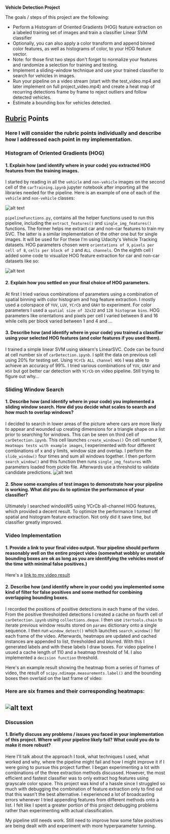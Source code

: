 **Vehicle Detection Project**

The goals / steps of this project are the following:

* Perform a Histogram of Oriented Gradients (HOG) feature extraction on a labeled training set of images and train a classifier Linear SVM classifier
* Optionally, you can also apply a color transform and append binned color features, as well as histograms of color, to your HOG feature vector.
* Note: for those first two steps don't forget to normalize your features and randomize a selection for training and testing.
* Implement a sliding-window technique and use your trained classifier to search for vehicles in images.
* Run your pipeline on a video stream (start with the test_video.mp4 and later implement on full project_video.mp4) and create a heat map of recurring detections frame by frame to reject outliers and follow detected vehicles.
* Estimate a bounding box for vehicles detected.

[//]: # (Image References)
[image1]: ./output_images/car_not_car.png
[image2]: ./output_images/HOG_example.png
[image3]: ./output_images/sliding_window.png
[image4]: ./examples/sliding_window.jpg
[image5]: ./output_images/heat_map1.png
[video1]: ./test_video_out-primitive.mp4

## [Rubric](https://review.udacity.com/#!/rubrics/513/view) Points
### Here I will consider the rubric points individually and describe how I addressed each point in my implementation.  

### Histogram of Oriented Gradients (HOG)

#### 1. Explain how (and identify where in your code) you extracted HOG features from the training images.

I started by reading in all the `vehicle` and `non-vehicle` images on the second cell of the `carTraining.ipynb` jupyter notebook after importing all the libraries needed for the pipeline.  Here is an example of one of each of the `vehicle` and `non-vehicle` classes:

![alt text][image1]

`pipelineFunctions.py`, contains all the helper functions used to run this pipeline, including the `extract_features()` and `single_img_features()` functions. The former helps me extract car and non-car features to train my SVC. The latter is a similar implementation of the other one but for single images. It will be used for  For these I'm using Udacity's Vehicle Tracking datasets. HOG parameters chosen were `orientations of 9`, `pixels per cell of 8`, `cells per block of 2` and `ALL channels`. On the eighth cell I added some code to visualize HOG feature extraction for car and non-car datasets like so:

![alt text][image2]

#### 2. Explain how you settled on your final choice of HOG parameters.

At first I tried various combinations of parameters using a combination of spatial binning with color histogram and hog feature extraction. I mostly used a colorspace of `YUV`, `LUV`, `YCrCb` and `GRAY` to experiment. For color parameters I used a `spatial size of 32x32` and `128 histogram bins`. HOG parameters like orientations and pixels per cell I varied between 8 and 16 while cells per block varied between 1 and 4 and   ...

#### 3. Describe how (and identify where in your code) you trained a classifier using your selected HOG features (and color features if you used them).

I trained a simple linear SVM using sklearn's LinearSVC. Code can be found at cell number six of `carDetection.ipynb`. I split the data on previous cell using 20% for testing set. Using `YCrCb ALL channel HOG` I was able to achieve an accuracy of 99%. I tried various combinations of `YUV`, `GRAY` and `HSV` but got better car detection with `YCrCb` on video pipeline. Still trying to figure out why...

### Sliding Window Search

#### 1. Describe how (and identify where in your code) you implemented a sliding window search.  How did you decide what scales to search and how much to overlap windows?

I decided to search in lower areas of the picture where cars are more likely to appear and wounded up creating dimensions for a triangle shape on a list prior to searching for windows. This can be seen on third cell of `carDetection.ipynb`. This cell launches `create_windows()`   On cell number 9, `Heatmaps tests with example images`, I experimented with four different combinations of x and y limits, window size and overlap. I perform the `slide_window()` four times and sum all windows together. I then perform `search_window()` and this function then runs `single_img_features` with parameters loaded from pickle file. Afterwards use a threshold to validate candidate predictions.
![alt text][image3]

#### 2. Show some examples of test images to demonstrate how your pipeline is working.  What did you do to optimize the performance of your classifier?

Ultimately I searched windosWS using YCrCb all-channel HOG features, which provided a decent result. To optimize the performance I turned off spatial and histogram feature extraction. Not only did it save time, but classifier greatly improved.

### Video Implementation

#### 1. Provide a link to your final video output.  Your pipeline should perform reasonably well on the entire project video (somewhat wobbly or unstable bounding boxes are ok as long as you are identifying the vehicles most of the time with minimal false positives.)
Here's a [link to my video result](./test_video_out.mp4)


#### 2. Describe how (and identify where in your code) you implemented some kind of filter for false positives and some method for combining overlapping bounding boxes.

I recorded the positions of positive detections in each frame of the video.  From the positive thresholded detections I created a cache on fourth cell of `carDetection.ipynb` using `collections.deque`. I then use `itertools.chain` to iterate previous window results stored on `params` dictionary onto a single sequence.  I then run `window_detect()` which launches `search_window()` for each frame of the video. Afterwards, heatmaps are updated and cached instances are appended to list,  thresholded and blurred. With this I generated labels and with these labels I draw boxes. For video pipeline I usued a cache length of 110 and a heatmap threshold of 14. I also implemented a `decision function` threshold.

Here's an example result showing the heatmap from a series of frames of video, the result of `scipy.ndimage.measurements.label()` and the bounding boxes then overlaid on the last frame of video:

### Here are six frames and their corresponding heatmaps:

![alt text][image5]
---

### Discussion

#### 1. Briefly discuss any problems / issues you faced in your implementation of this project.  Where will your pipeline likely fail?  What could you do to make it more robust?

Here I'll talk about the approach I took, what techniques I used, what worked and why, where the pipeline might fail and how I might improve it if I were going to pursue this project further. I began experimenting a lot with combinations of the three extraction methods discussed. However, the most efficient and fastest classifier was to only extract hog features using grayscale color space. This project was kind of a hassle since I struggled so much with debugging the combination of feature extraction only to find out that this wasn't the best alternative. I experienced a lot of broadcasting errors whenever I tried appending features from different methods onto a list. I felt like I spent a greater portion of this project debugging problems rather than experimenting with actual classification.

My pipeline still needs work. Still need to improve how some false positives are being dealt with and experiment with more hyperparameter tunning.
